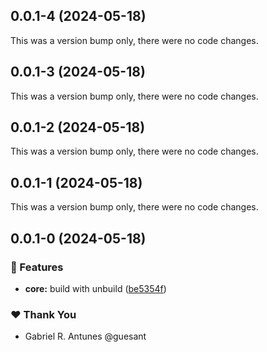 ## 0.0.1-4 (2024-05-18)

This was a version bump only, there were no code changes.

## 0.0.1-3 (2024-05-18)

This was a version bump only, there were no code changes.

## 0.0.1-2 (2024-05-18)

This was a version bump only, there were no code changes.

## 0.0.1-1 (2024-05-18)

This was a version bump only, there were no code changes.

## 0.0.1-0 (2024-05-18)


### 🚀 Features

- **core:** build with unbuild ([be5354f](https://github.com/guesant/unispec/commit/be5354f))

### ❤️  Thank You

- Gabriel R. Antunes @guesant